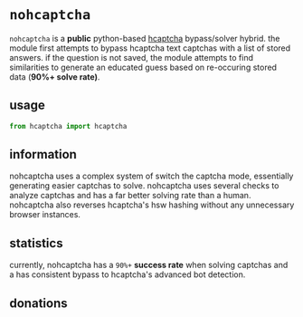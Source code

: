 # `nohcaptcha` 
`nohcaptcha` is a **public** python-based [hcaptcha](https://hcaptcha.com) bypass/solver hybrid. the module first attempts to bypass hcaptcha text captchas with a list of stored answers. if the question is not saved, the module attempts to find similarities to generate an educated guess based on re-occuring stored data (**90%+ solve rate)**. 

## usage
```py
from hcaptcha import hcaptcha

```
## information
nohcaptcha uses a complex system of switch the captcha mode, essentially generating easier captchas to solve. nohcaptcha uses several checks to analyze captchas and has a far better solving rate than a human. nohcaptcha also reverses hcaptcha's hsw hashing without any unnecessary browser instances.

## statistics
currently, nohcaptcha has a ``90%+`` **success rate** when solving captchas and a has consistent bypass to hcaptcha's advanced bot detection.

## donations
